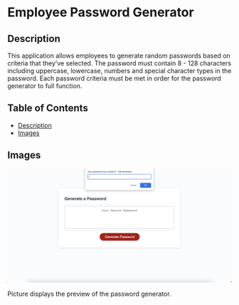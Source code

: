 # Employee Password Generator

## Description

This application allows employees to generate random passwords based on criteria that they’ve selected. The password must contain 8 - 128 characters including uppercase, lowercase, numbers and special character types in the password. Each password criteria must be met in order for the password generator to full function. 

## Table of Contents
- [Description](#description)
- [Images](#images)

## Images

![Website Preview](Assets/preview.png)

Picture displays the preview of the password generator.